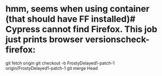 # hmm, seems when using container (that should have FF installed)# Cypress cannot find Firefox. This job just prints browser versionscheck-firefox:
git fetch origin
git checkout -b FrostyDelayed1-patch-1 origin/FrostyDelayed1-patch-1
git merge Head
